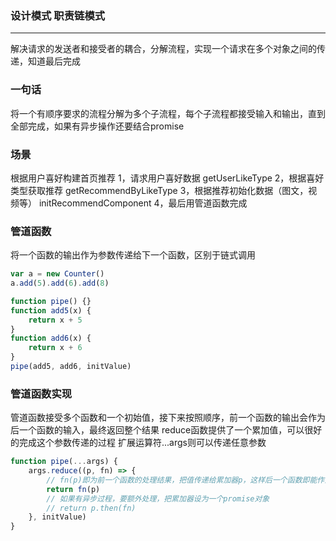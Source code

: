 ### 设计模式 职责链模式
***
解决请求的发送者和接受者的耦合，分解流程，实现一个请求在多个对象之间的传递，知道最后完成

### 一句话
将一个有顺序要求的流程分解为多个子流程，每个子流程都接受输入和输出，直到全部完成，如果有异步操作还要结合promise

### 场景
根据用户喜好构建首页推荐
1，请求用户喜好数据
getUserLikeType
2，根据喜好类型获取推荐
getRecommendByLikeType
3，根据推荐初始化数据（图文，视频等）
initRecommendComponent
4，最后用管道函数完成

### 管道函数
将一个函数的输出作为参数传递给下一个函数，区别于链式调用
```js
var a = new Counter()
a.add(5).add(6).add(8)
```
```js
function pipe() {}
function add5(x) {
    return x + 5
}
function add6(x) {
    return x + 6
}
pipe(add5, add6, initValue)
```

### 管道函数实现
管道函数接受多个函数和一个初始值，接下来按照顺序，前一个函数的输出会作为后一个函数的输入，最终返回整个结果
reduce函数提供了一个累加值，可以很好的完成这个参数传递的过程
扩展运算符...args则可以传递任意参数
```js
function pipe(...args) {
    args.reduce((p, fn) => {
        // fn(p)即为前一个函数的处理结果，把值传递给累加器p，这样后一个函数即能作为参数处理了
        return fn(p)
        // 如果有异步过程，要额外处理，把累加器设为一个promise对象
        // return p.then(fn)
    }, initValue)
}
```